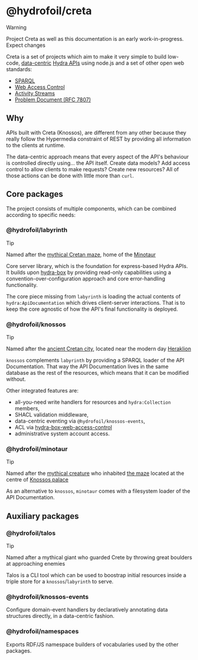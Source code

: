 # @hydrofoil/creta

> [!WARNING]
> Project Creta as well as this documentation is an early work-in-progress. Expect changes

Creta is a set of projects which aim to make it very simple to build low-code, [data-centric][dc] [Hydra APIs][hydra] using node.js and a set of other open web standards:

* [SPARQL](https://www.w3.org/TR/sparql11-overview/)
* [Web Access Control](https://github.com/solid/web-access-control-spec)
* [Activity Streams](http://www.w3.org/TR/activitystreams-core/)
* [Problem Document (RFC 7807)](https://tools.ietf.org/html/rfc7807)

[dc]: https://tdan.com/the-data-centric-revolution-data-centric-vs-data-driven/20288
[hydra]: http://www.hydra-cg.com/spec/latest/core/

## Why

APIs built with Creta (Knossos), are different from any other because they really follow the Hypermedia constraint of REST by providing all information to the clients at runtime.

The data-centric approach means that every aspect of the API's behaviour is controlled directly using... the API itself. Create data models? Add access control to allow clients to make requests? Create new resources? All of those actions can be done with little more than `curl`.

## Core packages

The project consists of multiple components, which can be combined according to specific needs:

### @hydrofoil/labyrinth

> [!TIP]
> Named after the [mythical Cretan maze](https://www.wikidata.org/wiki/Q1091243), home of the [Minotaur](https://www.wikidata.org/wiki/Q129866)

Core server library, which is the foundation for express-based Hydra APIs. It builds upon [hydra-box](https://npm.im/hydra-box) by providing read-only capabilities using a convention-over-configuration approach and core error-handling functionality.

The core piece missing from `labyrinth` is loading the actual contents of `hydra:ApiDocumentation` which drives client-server interactions. That is to keep the core agnostic of how the API's final functionality is deployed.

### @hydrofoil/knossos

> [!TIP]
> Named after the [ancient Cretan city](https://www.wikidata.org/wiki/Q173527), located near the modern day [Heraklion](https://www.wikidata.org/wiki/Q160544)

`knossos` complements `labyrinth` by providing a SPARQL loader of the API Documentation. That way the API Documentation lives in the same database as the rest of the resources, which means that it can be modified without.

Other integrated features are:

* all-you-need write handlers for resources and `hydra:Collection` members,
* SHACL validation middleware,
* data-centric eventing via `@hydrofoil/knossos-events`,
* ACL via [hydra-box-web-access-control](https://npm.im/hydra-box-web-access-control)
* administrative system account access.

### @hydrofoil/minotaur

> [!TIP]
> Named after the [mythical creature](https://www.wikidata.org/wiki/Q129866) who inhabited [the maze](https://www.wikidata.org/wiki/Q1091243) located at the centre of [Knossos palace](https://www.wikidata.org/wiki/Q173527)

As an alternative to `knossos`, `minotaur` comes with a filesystem loader of the API Documentation.

## Auxiliary packages

### @hydrofoil/talos

> [!TIP]
> Named after a mythical giant who guarded Crete by throwing great boulders at approaching enemies

Talos is a CLI tool which can be used to boostrap initial resources inside a triple store for a `knossos`/`labyrinth` to serve.

### @hydrofoil/knossos-events

Configure domain-event handlers by declaratively annotating data structures directly, in a data-centric fashion.

### @hydrofoil/namespaces

Exports RDF/JS namespace builders of vocabularies used by the other packages.
